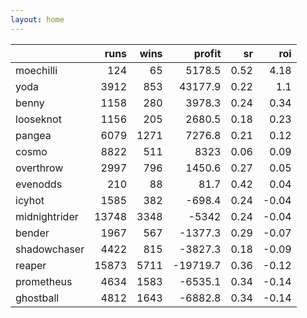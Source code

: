 ```yaml
---   
layout: home   
---   
```



|               |   runs |   wins |   profit |   sr |   roi |
|:--------------|-------:|-------:|---------:|-----:|------:|
| moechilli     |    124 |     65 |   5178.5 | 0.52 |  4.18 |
| yoda          |   3912 |    853 |  43177.9 | 0.22 |  1.1  |
| benny         |   1158 |    280 |   3978.3 | 0.24 |  0.34 |
| looseknot     |   1156 |    205 |   2680.5 | 0.18 |  0.23 |
| pangea        |   6079 |   1271 |   7276.8 | 0.21 |  0.12 |
| cosmo         |   8822 |    511 |   8323   | 0.06 |  0.09 |
| overthrow     |   2997 |    796 |   1450.6 | 0.27 |  0.05 |
| evenodds      |    210 |     88 |     81.7 | 0.42 |  0.04 |
| icyhot        |   1585 |    382 |   -698.4 | 0.24 | -0.04 |
| midnightrider |  13748 |   3348 |  -5342   | 0.24 | -0.04 |
| bender        |   1967 |    567 |  -1377.3 | 0.29 | -0.07 |
| shadowchaser  |   4422 |    815 |  -3827.3 | 0.18 | -0.09 |
| reaper        |  15873 |   5711 | -19719.7 | 0.36 | -0.12 |
| prometheus    |   4634 |   1583 |  -6535.1 | 0.34 | -0.14 |
| ghostball     |   4812 |   1643 |  -6882.8 | 0.34 | -0.14 |